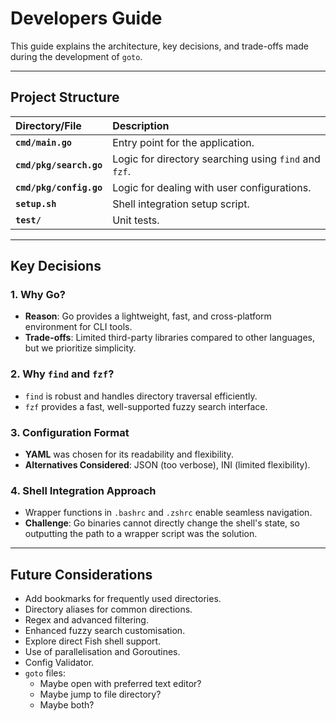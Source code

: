 # Developers Guide

This guide explains the architecture, key decisions, and trade-offs made during the development of `goto`.

---

## Project Structure

| Directory/File | Description |
| :------------ | :-------------------------------------------------------------- |
| **`cmd/main.go`** | Entry point for the application. |
| **`cmd/pkg/search.go`** | Logic for directory searching using `find` and `fzf`. |
| **`cmd/pkg/config.go`** | Logic for dealing with user configurations. |
| **`setup.sh`** | Shell integration setup script. |
| **`test/`** | Unit tests. |

---

## Key Decisions
### 1. Why Go?
- **Reason**: Go provides a lightweight, fast, and cross-platform environment for CLI tools.
- **Trade-offs**: Limited third-party libraries compared to other languages, but we prioritize simplicity.

### 2. Why `find` and `fzf`?
- `find` is robust and handles directory traversal efficiently.
- `fzf` provides a fast, well-supported fuzzy search interface.

### 3. Configuration Format
- **YAML** was chosen for its readability and flexibility.
- **Alternatives Considered**: JSON (too verbose), INI (limited flexibility).

### 4. Shell Integration Approach
- Wrapper functions in `.bashrc` and `.zshrc` enable seamless navigation.
- **Challenge**: Go binaries cannot directly change the shell's state, so outputting the path to a wrapper script was the solution.

---

## Future Considerations
- Add bookmarks for frequently used directories.
- Directory aliases for common directions.
- Regex and advanced filtering.
- Enhanced fuzzy search customisation.
- Explore direct Fish shell support.
- Use of parallelisation and Goroutines.
- Config Validator.
- `goto` files:
  - Maybe open with preferred text editor?
  - Maybe jump to file directory?
  - Maybe both?
